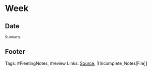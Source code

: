 # Week 

## Date 

`Summary`

## Footer

Tags: #FleetingNotes, #review 
Links: [Source](template.md), [[Incomplete_Notes|File]]

<!--stackedit_data:
eyJoaXN0b3J5IjpbLTEzNzU1MzI0NjAsLTc3MjI1MjU0MV19
-->